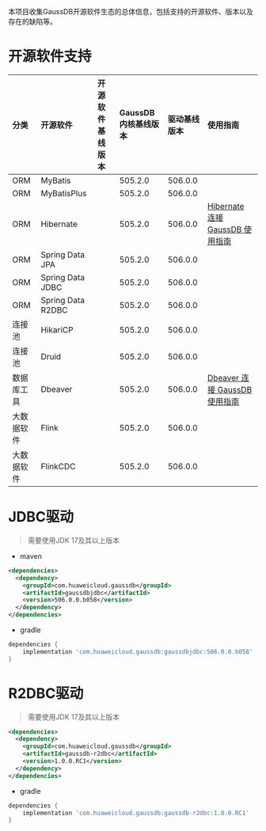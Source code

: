 本项目收集GaussDB开源软件生态的总体信息，包括支持的开源软件、版本以及存在的缺陷等。

# 开源软件支持

| 分类  | 开源软件  | 开源软件基线版本  | GaussDB内核基线版本  | 驱动基线版本  | 使用指南                                                               |
| :------------ | :------------ | :------------ | :------------ | :------------ |:-------------------------------------------------------------------|
| ORM  | MyBatis |   |  505.2.0  | 506.0.0  |                                                                    |
| ORM  | MyBatisPlus |   |  505.2.0  | 506.0.0  |                                                                    |
| ORM  | Hibernate |   |  505.2.0  | 506.0.0  | [Hibernate 连接 GaussDB 使用指南](./hibernate/hibernate.md)              |
| ORM  | Spring Data JPA |   |  505.2.0  | 506.0.0  |                                                                    |
| ORM  | Spring Data JDBC |   |  505.2.0  | 506.0.0  |                                                                    |
| ORM  | Spring Data R2DBC |   |  505.2.0  | 506.0.0  |                                                                    |
| 连接池  | HikariCP  |   | 505.2.0  | 506.0.0  |                                                                    |
| 连接池  | Druid  |   | 505.2.0  | 506.0.0  |                                                                    |
| 数据库工具  | Dbeaver  |   | 505.2.0  | 506.0.0 | [Dbeaver 连接 GaussDB 使用指南](./dbeaver/25/database-driver-gaussdb.md) |
| 大数据软件  |  Flink |   | 505.2.0  | 506.0.0 |                                                                    |
| 大数据软件  |  FlinkCDC |   | 505.2.0  | 506.0.0 |                                                                    |

# JDBC驱动

> 需要使用JDK 17及其以上版本

* maven

```xml
<dependencies>
  <dependency>
    <groupId>com.huaweicloud.gaussdb</groupId>
    <artifactId>gaussdbjdbc</artifactId>
    <version>506.0.0.b058</version>
  </dependency>
</dependencies>
```

* gradle

```gradle
dependencies {
    implementation 'com.huaweicloud.gaussdb:gaussdbjdbc:506.0.0.b058'
}  
```

# R2DBC驱动

> 需要使用JDK 17及其以上版本

```xml
<dependencies>
  <dependency>
    <groupId>com.huaweicloud.gaussdb</groupId>
    <artifactId>gaussdb-r2dbc</artifactId>
    <version>1.0.0.RC1</version>
  </dependency>
</dependencies>
```

* gradle

```gradle
dependencies {
    implementation 'com.huaweicloud.gaussdb:gaussdb-r2dbc:1.0.0.RC1'
}  
```


